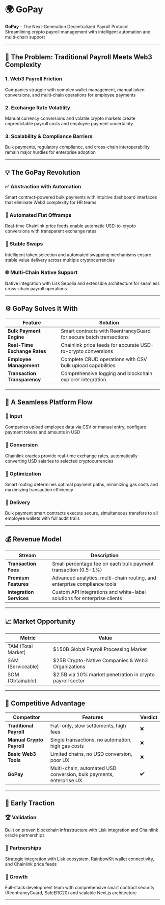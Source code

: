 # 🌍 GoPay

**GoPay** – The Next-Generation Decentralized Payroll Protocol  
Streamlining crypto payroll management with intelligent automation and multi-chain support

---

## 🚨 The Problem: Traditional Payroll Meets Web3 Complexity

### 1. Web3 Payroll Friction  
Companies struggle with complex wallet management, manual token conversions, and multi-chain operations for employee payments

### 2. Exchange Rate Volatility  
Manual currency conversions and volatile crypto markets create unpredictable payroll costs and employee payment uncertainty

### 3. Scalability & Compliance Barriers  
Bulk payments, regulatory compliance, and cross-chain interoperability remain major hurdles for enterprise adoption

---

## 💡 The GoPay Revolution

### ✅ Abstraction with Automation  
Smart contract-powered bulk payments with intuitive dashboard interfaces that eliminate Web3 complexity for HR teams

### 💱 Automated Fiat Offramps  
Real-time Chainlink price feeds enable automatic USD-to-crypto conversions with transparent exchange rates

### 🔄 Stable Swaps  
Intelligent token selection and automated swapping mechanisms ensure stable value delivery across multiple cryptocurrencies

### 🌐 Multi-Chain Native Support  
Native integration with Lisk Sepolia and extensible architecture for seamless cross-chain payroll operations

---

## ⚙️ GoPay Solves It With

| Feature | Solution |
|--------|----------|
| **Bulk Payment Engine** | Smart contracts with ReentrancyGuard for secure batch transactions |
| **Real-Time Exchange Rates** | Chainlink price feeds for accurate USD-to-crypto conversions |
| **Employee Management** | Complete CRUD operations with CSV bulk upload capabilities |
| **Transaction Transparency** | Comprehensive logging and blockchain explorer integration |

---

## 🧪 A Seamless Platform Flow

### 🔹 Input  
Companies upload employee data via CSV or manual entry, configure payment tokens and amounts in USD

### 🔹 Conversion  
Chainlink oracles provide real-time exchange rates, automatically converting USD salaries to selected cryptocurrencies

### 🔹 Optimization  
Smart routing determines optimal payment paths, minimizing gas costs and maximizing transaction efficiency

### 🔹 Delivery  
Bulk payment smart contracts execute secure, simultaneous transfers to all employee wallets with full audit trails

---

## 💰 Revenue Model

| Stream | Description |
|--------|-------------|
| **Transaction Fees** | Small percentage fee on each bulk payment transaction (0.5-1%) |
| **Premium Features** | Advanced analytics, multi-chain routing, and enterprise compliance tools |
| **Integration Services** | Custom API integrations and white-label solutions for enterprise clients |

---

## 📈 Market Opportunity

| Metric | Value |
|--------|-------|
| TAM (Total Market) | $150B Global Payroll Processing Market |
| SAM (Serviceable) | $25B Crypto-Native Companies & Web3 Organizations |
| SOM (Obtainable) | $2.5B via 10% market penetration in crypto payroll sector |

---

## 🏁 Competitive Advantage

| Competitor | Features | Verdict |
|------------|----------|---------|
| **Traditional Payroll** | Fiat-only, slow settlements, high fees | ❌ |
| **Manual Crypto Payroll** | Single transactions, no automation, high gas costs | ❌ |
| **Basic Web3 Tools** | Limited chains, no USD conversion, poor UX | ❌ |
| **GoPay** | Multi-chain, automated USD conversion, bulk payments, enterprise UX | ✔️ |

---

## 🧩 Early Traction

### 🏆 Validation  
Built on proven blockchain infrastructure with Lisk integration and Chainlink oracle partnerships

### 🤝 Partnerships  
Strategic integration with Lisk ecosystem, RainbowKit wallet connectivity, and Chainlink price feeds

### 🚀 Growth  
Full-stack development team with comprehensive smart contract security (ReentrancyGuard, SafeERC20) and scalable Next.js architecture

---
